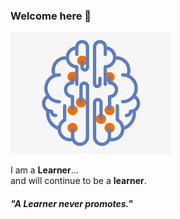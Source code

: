 ### Welcome here 👋
![](ai2.png)

I am a **Learner**... <br>
and will continue to be a **learner**.

#### *"A Learner never promotes."*

<!--
**sohambodas/sohambodas** is a ✨ _special_ ✨ repository because its `README.md` (this file) appears on your GitHub profile.
![](ai.gif )

Here are some ideas to get you started:

- 🔭 I’m currently working on ...
- 🌱 I’m currently learning ...
- 👯 I’m looking to collaborate on ...
- 🤔 I’m looking for help with ...
- 💬 Ask me about ...
- 📫 How to reach me: ...
- 😄 Pronouns: ...
- ⚡ Fun fact: ...
-->
